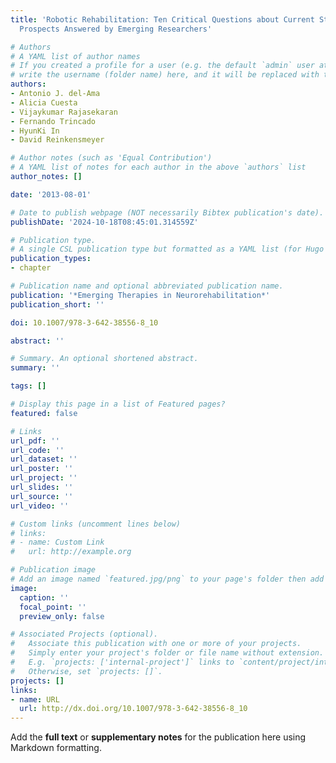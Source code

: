 ```yaml
---
title: 'Robotic Rehabilitation: Ten Critical Questions about Current Status and Future
  Prospects Answered by Emerging Researchers'

# Authors
# A YAML list of author names
# If you created a profile for a user (e.g. the default `admin` user at `content/authors/admin/`), 
# write the username (folder name) here, and it will be replaced with their full name and linked to their profile.
authors:
- Antonio J. del-Ama
- Alicia Cuesta
- Vijaykumar Rajasekaran
- Fernando Trincado
- HyunKi In
- David Reinkensmeyer

# Author notes (such as 'Equal Contribution')
# A YAML list of notes for each author in the above `authors` list
author_notes: []

date: '2013-08-01'

# Date to publish webpage (NOT necessarily Bibtex publication's date).
publishDate: '2024-10-18T08:45:01.314559Z'

# Publication type.
# A single CSL publication type but formatted as a YAML list (for Hugo requirements).
publication_types:
- chapter

# Publication name and optional abbreviated publication name.
publication: '*Emerging Therapies in Neurorehabilitation*'
publication_short: ''

doi: 10.1007/978-3-642-38556-8_10

abstract: ''

# Summary. An optional shortened abstract.
summary: ''

tags: []

# Display this page in a list of Featured pages?
featured: false

# Links
url_pdf: ''
url_code: ''
url_dataset: ''
url_poster: ''
url_project: ''
url_slides: ''
url_source: ''
url_video: ''

# Custom links (uncomment lines below)
# links:
# - name: Custom Link
#   url: http://example.org

# Publication image
# Add an image named `featured.jpg/png` to your page's folder then add a caption below.
image:
  caption: ''
  focal_point: ''
  preview_only: false

# Associated Projects (optional).
#   Associate this publication with one or more of your projects.
#   Simply enter your project's folder or file name without extension.
#   E.g. `projects: ['internal-project']` links to `content/project/internal-project/index.md`.
#   Otherwise, set `projects: []`.
projects: []
links:
- name: URL
  url: http://dx.doi.org/10.1007/978-3-642-38556-8_10
---
```


Add the **full text** or **supplementary notes** for the publication here using Markdown formatting.
